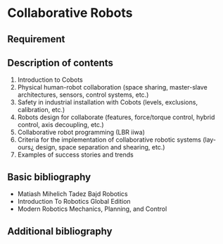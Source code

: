 # Collaborative Robots

## Requirement

## Description of contents

1. Introduction to Cobots
2. Physical human-robot collaboration (space sharing, master-slave architectures, sensors, control systems, etc.)
3. Safety in industrial installation with Cobots (levels, exclusions, calibration, etc.)
4. Robots design for collaborate (features, force/torque control, hybrid control, axis decoupling, etc.)
5. Collaborative robot programming (LBR iiwa)
6. Criteria for the implementation of collaborative robotic systems (lay-ours¿ design, space separation and shearing, etc.)
7. Examples of success stories and trends

## Basic bibliography

- Matiash Mihelich Tadez Bajd Robotics
- Introduction To Robotics Global Edition
- Modern Robotics Mechanics, Planning, and Control

## Additional bibliography
